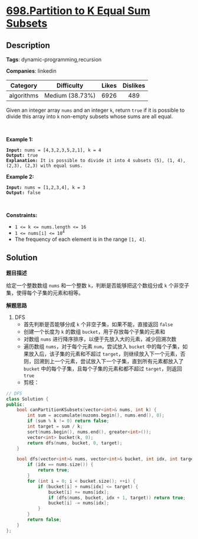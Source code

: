 # [698.Partition to K Equal Sum Subsets](https://leetcode.com/problems/partition-to-k-equal-sum-subsets/description/)

## Description

**Tags**: dynamic-programming,recursion

**Companies**: linkedin

|  Category  |   Difficulty    | Likes | Dislikes |
| :--------: | :-------------: | :---: | :------: |
| algorithms | Medium (38.73%) | 6926  |   489    |

<p>Given an integer array <code>nums</code> and an integer <code>k</code>, return <code>true</code> if it is possible to divide this array into <code>k</code> non-empty subsets whose sums are all equal.</p>
<p>&nbsp;</p>
<p><strong class="example">Example 1:</strong></p>
<pre><code><strong>Input:</strong> nums = [4,3,2,3,5,2,1], k = 4
<strong>Output:</strong> true
<strong>Explanation:</strong> It is possible to divide it into 4 subsets (5), (1, 4), (2,3), (2,3) with equal sums.</code></pre>
<p><strong class="example">Example 2:</strong></p>
<pre><code><strong>Input:</strong> nums = [1,2,3,4], k = 3
<strong>Output:</strong> false</code></pre>
<p>&nbsp;</p>
<p><strong>Constraints:</strong></p>
<ul>
  <li><code>1 &lt;= k &lt;= nums.length &lt;= 16</code></li>
  <li><code>1 &lt;= nums[i] &lt;= 10<sup>4</sup></code></li>
  <li>The frequency of each element is in the range <code>[1, 4]</code>.</li>
</ul>

## Solution

**题目描述**

给定一个整数数组 `nums` 和一个整数 `k`，判断是否能够把这个数组分成 `k` 个非空子集，使得每个子集的元素和相等。

**解题思路**

1. DFS
   - 首先判断是否能够分成 `k` 个非空子集，如果不能，直接返回 `false`
   - 创建一个长度为 `k` 的数组 `bucket`，用于存放每个子集的元素和
   - 对数组 `nums` 进行降序排序，以便于先放入大的元素，减少回溯次数
   - 遍历数组 `nums`，对于每个元素 `num`，尝试放入 `bucket` 中的每个子集，如果放入后，该子集的元素和不超过 `target`，则继续放入下一个元素，否则，回溯到上一个元素，尝试放入下一个子集，直到所有元素都放入了 `bucket` 中的每个子集，且每个子集的元素和都不超过 `target`，则返回 `true`
   - 剪枝：

```cpp
// DFS
class Solution {
public:
    bool canPartitionKSubsets(vector<int>& nums, int k) {
        int sum = accumulate(nuzoms.begin(), nums.end(), 0);
        if (sum % k != 0) return false;
        int target = sum / k;
        sort(nums.begin(), nums.end(), greater<int>());
        vector<int> bucket(k, 0);
        return dfs(nums, bucket, 0, target);
    }

    bool dfs(vector<int>& nums, vector<int>& bucket, int idx, int target) {
        if (idx == nums.size()) {
            return true;
        }
        for (int i = 0; i < bucket.size(); ++i) {
            if (bucket[i] + nums[idx] <= target) {
                bucket[i] += nums[idx];
                if (dfs(nums, bucket, idx + 1, target)) return true;
                bucket[i] -= nums[idx];
            }
        }
        return false;
    }
};
```
```
